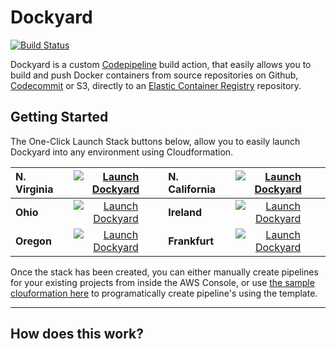 # Dockyard

[![Build Status](https://travis-ci.org/davidkelley/dockyard.svg?branch=master)](https://travis-ci.org/davidkelley/dockyard)

Dockyard is a custom [Codepipeline]() build action, that easily allows you to build and push Docker containers from source repositories on Github, [Codecommit]() or S3, directly to an [Elastic Container Registry]() repository.

## Getting Started

The One-Click Launch Stack buttons below, allow you to easily launch Dockyard into any environment using Cloudformation.

| __N. Virginia__ | [![Launch Dockyard](https://s3.amazonaws.com/cloudformation-examples/cloudformation-launch-stack.png)](https://console.aws.amazon.com/cloudformation/home?region=us-east-1#/stacks/new?stackName=Dockyard&templateURL=https://s3.amazonaws.com/us-east-1.dockyard/v0-0-2.cloudformation.yml) | __N. California__ | [![Launch Dockyard](https://s3.amazonaws.com/cloudformation-examples/cloudformation-launch-stack.png)](https://console.aws.amazon.com/cloudformation/home?region=us-west-1#/stacks/new?stackName=Dockyard&templateURL=https://s3.amazonaws.com/us-west-1.dockyard/v0-0-2.cloudformation.yml) |
|:----|:---:|:----|:---:|
| __Ohio__ | [![Launch Dockyard](https://s3.amazonaws.com/cloudformation-examples/cloudformation-launch-stack.png)](https://console.aws.amazon.com/cloudformation/home?region=us-east-2#/stacks/new?stackName=Dockyard&templateURL=https://s3.amazonaws.com/us-east-2.dockyard/v0-0-2.cloudformation.yml) | __Ireland__ | [![Launch Dockyard](https://s3.amazonaws.com/cloudformation-examples/cloudformation-launch-stack.png)](https://console.aws.amazon.com/cloudformation/home?region=eu-west-1#/stacks/new?stackName=Dockyard&templateURL=https://s3.amazonaws.com/eu-west-1.dockyard/v0-0-2.cloudformation.yml) |
| __Oregon__ | [![Launch Dockyard](https://s3.amazonaws.com/cloudformation-examples/cloudformation-launch-stack.png)](https://console.aws.amazon.com/cloudformation/home?region=us-west-2#/stacks/new?stackName=Dockyard&templateURL=https://s3.amazonaws.com/us-west-2.dockyard/v0-0-2.cloudformation.yml) | __Frankfurt__ | [![Launch Dockyard](https://s3.amazonaws.com/cloudformation-examples/cloudformation-launch-stack.png)](https://console.aws.amazon.com/cloudformation/home?region=eu-central-1#/stacks/new?stackName=Dockyard&templateURL=https://s3.amazonaws.com/eu-central-1.dockyard/v0-0-2.cloudformation.yml) |

Once the stack has been created, you can either manually create pipelines for your existing projects from inside the AWS Console, or use [the sample clouformation here](https://github.com/davidkelley/dockyard/tree/master/samples) to programatically create pipeline's using the template.

---

## How does this work?
